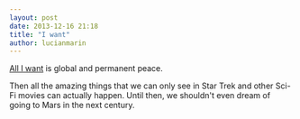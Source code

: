 ```yaml
---
layout: post
date: 2013-12-16 21:18
title: "I want"
author: lucianmarin
---
```


[All I want](http://dcurt.is/the-future) is global and permanent peace.

Then all the amazing things that we can only see in Star Trek and other Sci-Fi movies can actually happen. Until then, we shouldn't even dream of going to Mars in the next century.